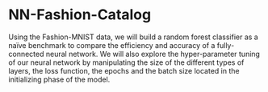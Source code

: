 # NN-Fashion-Catalog
Using the Fashion-MNIST data, we will build a random forest classifier as a naïve benchmark to compare the efficiency and accuracy of a fully-connected neural network. We will also explore the hyper-parameter tuning of our neural network by manipulating the size of the different types of layers, the loss function, the epochs and the batch size located in the initializing phase of the model.

